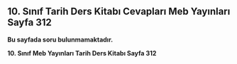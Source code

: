 ## 10. Sınıf Tarih Ders Kitabı Cevapları Meb Yayınları Sayfa 312

**Bu sayfada soru bulunmamaktadır.**

**10. Sınıf Meb Yayınları Tarih Ders Kitabı Sayfa 312**